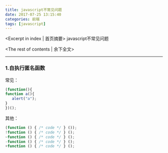 ```yaml
---
title: javascript不常见问题
date: 2017-07-25 13:15:40
categories: 前端
tags: [javascript]
---
```

<Excerpt in index | 首页摘要> 
javascript不常见问题
<!-- more -->
<The rest of contents | 余下全文>

-----
### 1.自执行匿名函数
常见：
```javascript
(function(){
function a(){
   alert("a");
}
})();
```
其他：
```javascript
(function () { /* code */ } ()); 
!function () { /* code */ } ();
~function () { /* code */ } ();
-function () { /* code */ } ();
+function () { /* code */ } ();
```